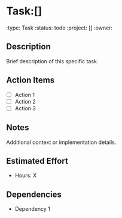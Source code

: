 # Task:[]
:type: Task
:status: todo
:project: []
:owner: 

## Description
Brief description of this specific task.

## Action Items
- [ ] Action 1
- [ ] Action 2
- [ ] Action 3

## Notes
Additional context or implementation details.

## Estimated Effort
- Hours: X

## Dependencies
- Dependency 1 